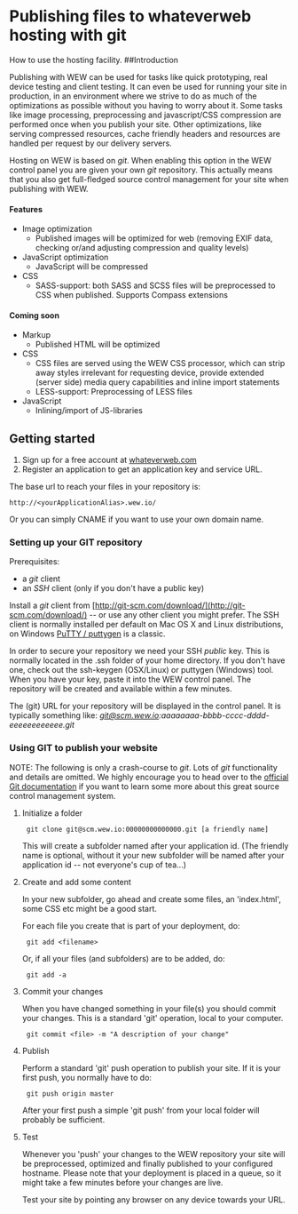 # Publishing files to whateverweb hosting with git
How to use the hosting facility.
##Introduction

Publishing with WEW can be used for tasks like quick prototyping, real device testing and client testing. It can even be used for running your site in production, in an environment where we strive to do as much of the optimizations as possible without you having to worry about it. Some tasks like image processing, preprocessing and javascript/CSS compression are performed once when you publish your site. Other optimizations, like serving compressed resources, cache friendly headers and resources are handled per request by our delivery servers.

Hosting on WEW is based on *git*. When enabling this option in the WEW control panel you are given your own *git* repository. This actually means that you also get full-fledged source control management for your site when publishing with WEW.

#### Features
* Image optimization
	* Published images will be optimized for web (removing EXIF data, checking or/and adjusting compression and quality levels)
* JavaScript optimization
	* JavaScript will be compressed
* CSS
	* SASS-support: both SASS and SCSS files will be preprocessed to CSS when published. Supports Compass extensions

#### Coming soon
* Markup
	* Published HTML will be optimized
* CSS
	* CSS files are served using the WEW CSS processor, which can strip away styles irrelevant for requesting device, provide extended (server side) media query capabilities and inline import statements
	* LESS-support: Preprocessing of LESS files
* JavaScript
	* Inlining/import of JS-libraries

## Getting started
1. Sign up for a free account at [whateverweb.com](http://whateverweb.com/)
2. Register an application to get an application key and service URL.

The base url to reach your files in your repository is:

	http://<yourApplicationAlias>.wew.io/
	
Or you can simply CNAME if you want to use your own domain name.

### Setting up your GIT repository

Prerequisites:
 * a *git* client
 * an *SSH* client (only if you don't have a public key)

 Install a *git* client from [http://git-scm.com/download/](http://git-scm.com/download/) -- or use any other client you might prefer.
 The SSH client is normally installed per default on Mac OS X and Linux distributions, on Windows [PuTTY / puttygen](http://www.chiark.greenend.org.uk/~sgtatham/putty/download.html) is a classic.

In order to secure your repository we need your SSH *public* key. This is normally located in the .ssh folder of your home directory. If you don't have one, check out the ssh-keygen (OSX/Linux) or puttygen (Windows) tool. When you have your key, paste it into the WEW control panel. The repository will be created and available within a few minutes.

The (git) URL for your repository will be displayed in the control panel. It is typically something like: *git@scm.wew.io:aaaaaaaa-bbbb-cccc-dddd-eeeeeeeeeeee.git*

### Using GIT to publish your website

NOTE: The following is only a crash-course to *git*. Lots of *git* functionality and details are omitted. We highly encourage you to head over to the [official Git documentation](http://git-scm.com/doc) if you want to learn some more about this great source control management system.

1. Initialize a folder

		git clone git@scm.wew.io:00000000000000.git [a friendly name]

	This will create a subfolder named after your application id. (The friendly name is optional, without it your new subfolder will be named after your application id -- not everyone's cup of tea...)

2. Create and add some content

	In your new subfolder, go ahead and create some files, an 'index.html', some CSS etc might be a good start.

	For each file you create that is part of your deployment, do:

		git add <filename>

	Or, if all your files (and subfolders) are to be added, do:
	
		git add -a

3. Commit your changes

	When you have changed something in your file(s) you should commit your changes. This is a standard 'git' operation, local to your computer.

		git commit <file> -m "A description of your change"

4. Publish

	Perform a standard 'git' push operation to publish your site. If it is your first push, you normally have to do:

		git push origin master

	After your first push a simple 'git push' from your local folder will probably be sufficient.

5. Test

	Whenever you 'push' your changes to the WEW repository your site will be preprocessed, optimized and finally published to your configured hostname. Please note that your deployment is placed in a queue, so it might take a few minutes before your changes are live.

	Test your site by pointing any browser on any device towards your URL.